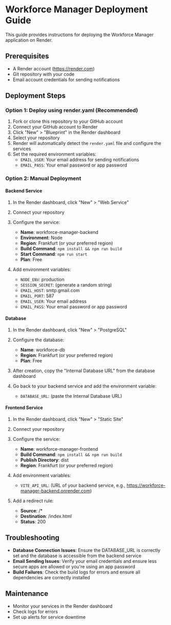 # Workforce Manager Deployment Guide

This guide provides instructions for deploying the Workforce Manager application on Render.

## Prerequisites

- A Render account (https://render.com)
- Git repository with your code
- Email account credentials for sending notifications

## Deployment Steps

### Option 1: Deploy using render.yaml (Recommended)

1. Fork or clone this repository to your GitHub account
2. Connect your GitHub account to Render
3. Click "New" > "Blueprint" in the Render dashboard
4. Select your repository
5. Render will automatically detect the `render.yaml` file and configure the services
6. Set the required environment variables:
   - `EMAIL_USER`: Your email address for sending notifications
   - `EMAIL_PASS`: Your email password or app password

### Option 2: Manual Deployment

#### Backend Service

1. In the Render dashboard, click "New" > "Web Service"
2. Connect your repository
3. Configure the service:
   - **Name**: workforce-manager-backend
   - **Environment**: Node
   - **Region**: Frankfurt (or your preferred region)
   - **Build Command**: `npm install && npm run build`
   - **Start Command**: `npm run start`
   - **Plan**: Free

4. Add environment variables:
   - `NODE_ENV`: production
   - `SESSION_SECRET`: (generate a random string)
   - `EMAIL_HOST`: smtp.gmail.com
   - `EMAIL_PORT`: 587
   - `EMAIL_USER`: Your email address
   - `EMAIL_PASS`: Your email password or app password

#### Database

1. In the Render dashboard, click "New" > "PostgreSQL"
2. Configure the database:
   - **Name**: workforce-db
   - **Region**: Frankfurt (or your preferred region)
   - **Plan**: Free

3. After creation, copy the "Internal Database URL" from the database dashboard

4. Go back to your backend service and add the environment variable:
   - `DATABASE_URL`: (paste the Internal Database URL)

#### Frontend Service

1. In the Render dashboard, click "New" > "Static Site"
2. Connect your repository
3. Configure the service:
   - **Name**: workforce-manager-frontend
   - **Build Command**: `npm install && npm run build`
   - **Publish Directory**: dist
   - **Region**: Frankfurt (or your preferred region)

4. Add environment variables:
   - `VITE_API_URL`: (URL of your backend service, e.g., https://workforce-manager-backend.onrender.com)

5. Add a redirect rule:
   - **Source**: /*
   - **Destination**: /index.html
   - **Status**: 200

## Troubleshooting

- **Database Connection Issues**: Ensure the DATABASE_URL is correctly set and the database is accessible from the backend service
- **Email Sending Issues**: Verify your email credentials and ensure less secure apps are allowed or you're using an app password
- **Build Failures**: Check the build logs for errors and ensure all dependencies are correctly installed

## Maintenance

- Monitor your services in the Render dashboard
- Check logs for errors
- Set up alerts for service downtime 